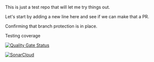 This is just a test repo that will let me try things out.

Let's start by adding a new line here and see if we can make that a PR.

Confirming that branch protection is in place.

Testing coverage

[![Quality Gate Status](https://sonarcloud.io/api/project_badges/measure?project=John-Clifton-SonarSource_limited-prime-sieve&metric=alert_status)](https://sonarcloud.io/summary/new_code?id=John-Clifton-SonarSource_limited-prime-sieve)

[![SonarCloud](https://sonarcloud.io/images/project_badges/sonarcloud-white.svg)](https://sonarcloud.io/summary/new_code?id=John-Clifton-SonarSource_limited-prime-sieve)
